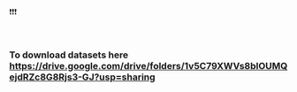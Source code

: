  ❗️❗️❗️ 
 
 <br>
 
 ### To download datasets here https://drive.google.com/drive/folders/1v5C79XWVs8blOUMQejdRZc8G8Rjs3-GJ?usp=sharing